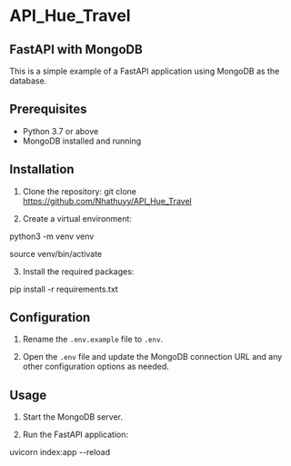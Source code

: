 # API_Hue_Travel

## FastAPI with MongoDB

This is a simple example of a FastAPI application using MongoDB as the database.

## Prerequisites

- Python 3.7 or above
- MongoDB installed and running

## Installation

1. Clone the repository:
git clone https://github.com/Nhathuyy/API_Hue_Travel


2. Create a virtual environment:

python3 -m venv venv

source venv/bin/activate


3. Install the required packages:

pip install -r requirements.txt


## Configuration

1. Rename the `.env.example` file to `.env`.

2. Open the `.env` file and update the MongoDB connection URL and any other configuration options as needed.

## Usage

1. Start the MongoDB server.

2. Run the FastAPI application:

uvicorn index:app --reload

